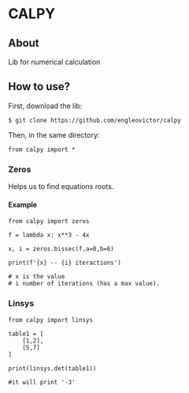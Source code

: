 # CALPY
## About
Lib for numerical calculation

## How to use?
First, download the lib:

    $ git clone https://github.com/engleovictor/calpy

Then, in the same directory:

    from calpy import *

### Zeros
Helps us to find equations roots.
#### Example 
    from calpy import zeros

    f = lambda x: x**3 - 4x

    x, i = zeros.bissec(f,a=0,b=6)

    print(f'{x} -- {i} iteractions')

    # x is the value
    # i number of iterations (has a max value).

### Linsys
    from calpy import linsys

    table1 = [
        [1,2],
        [5,7]
    ]

    print(linsys.det(table1))

    #it will print '-3'